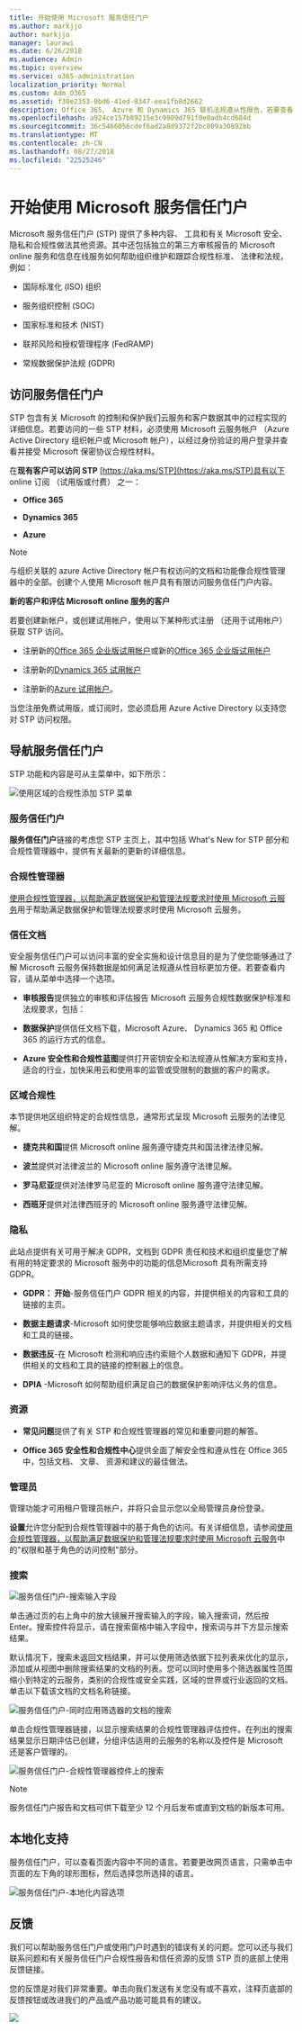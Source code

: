 ```yaml
---
title: 开始使用 Microsoft 服务信任门户
ms.author: markjjo
author: markjjo
manager: laurawi
ms.date: 6/26/2018
ms.audience: Admin
ms.topic: overview
ms.service: o365-administration
localization_priority: Normal
ms.custom: Adm_O365
ms.assetid: f30e2353-0bd6-41ed-8347-eea1fb8d2662
description: Office 365、 Azure 和 Dynamics 365 联机法规遵从性报告，若要查看第三方审核，了解 Microsoft 如何保留客户数据安全，以及如何使您符合 ISO、 HIPAA、 NIST、 FINRA、 GDPR 和 FedRAMP 时使用这些联机服务。
ms.openlocfilehash: a924ce157b89215e3c9909d791f0e8adb4cd684d
ms.sourcegitcommit: 36c5466056cdef6ad2a8d9372f2bc009a30892bb
ms.translationtype: MT
ms.contentlocale: zh-CN
ms.lasthandoff: 08/27/2018
ms.locfileid: "22525246"
---
```

# <a name="get-started-with-the-microsoft-service-trust-portal"></a>开始使用 Microsoft 服务信任门户

Microsoft 服务信任门户 (STP) 提供了多种内容、 工具和有关 Microsoft 安全、 隐私和合规性做法其他资源。其中还包括独立的第三方审核报告的 Microsoft online 服务和信息在线服务如何帮助组织维护和跟踪合规性标准、 法律和法规，例如：
  
- 国际标准化 (ISO) 组织
    
- 服务组织控制 (SOC)
    
- 国家标准和技术 (NIST)
    
- 联邦风险和授权管理程序 (FedRAMP)
    
- 常规数据保护法规 (GDPR)
  
## <a name="accessing-the-service-trust-portal"></a>访问服务信任门户

STP 包含有关 Microsoft 的控制和保护我们云服务和客户数据其中的过程实现的详细信息。若要访问的一些 STP 材料，必须使用 Microsoft 云服务帐户 （Azure Active Directory 组织帐户或 Microsoft 帐户），以经过身份验证的用户登录并查看并接受 Microsoft 保密协议合规性材料。
  
 在**现有客户可以访问 STP** [https://aka.ms/STP](https://aka.ms/STP)具有以下 online 订阅 （试用版或付费） 之一： 
  
- **Office 365**
    
- **Dynamics 365**
    
- **Azure**
    
> [!NOTE]
> 与组织关联的 azure Active Directory 帐户有权访问的文档和功能像合规性管理器中的全部。创建个人使用 Microsoft 帐户具有有限访问服务信任门户内容。 
  
 **新的客户和评估 Microsoft online 服务的客户**
  
若要创建新帐户，或创建试用帐户，使用以下某种形式注册 （还用于试用帐户） 获取 STP 访问。
  
- 注册新的[Office 365 企业版试用帐户](https://go.microsoft.com/fwlink/p/?LinkID=507653)或新的[Office 365 企业版试用帐户](https://go.microsoft.com/fwlink/p/?LinkID=698279)
    
- 注册新的[Dynamics 365 试用帐户](https://go.microsoft.com/fwlink/?LinkId=252780)
    
- 注册新的[Azure 试用帐户](https://go.microsoft.com/fwlink/?LinkId=722737)。 
    
当您注册免费试用版，或订阅时，您必须启用 Azure Active Directory 以支持您对 STP 访问权限。
  
## <a name="navigating-the-service-trust-portal"></a>导航服务信任门户

STP 功能和内容是可从主菜单中，如下所示：
  
![使用区域的合规性添加 STP 菜单](media/e949294a-441e-4963-aff4-dbb2de83e45d.png)
  
### <a name="service-trust-portal"></a>服务信任门户

**服务信任门户**链接的考虑您 STP 主页上，其中包括 What's New for STP 部分和合规性管理器中，提供有关最新的更新的详细信息。 
  
### <a name="compliance-manager"></a>合规性管理器

[使用合规性管理器，以帮助满足数据保护和管理法规要求时使用 Microsoft 云服务](https://support.office.com/article/429e686f-d8a6-455e-a2b6-3791d763f000)用于帮助满足数据保护和管理法规要求时使用 Microsoft 云服务。 
  
### <a name="trust-documents"></a>信任文档

安全服务信任门户可以访问丰富的安全实施和设计信息目的是为了使您能够通过了解 Microsoft 云服务保持数据是如何满足法规遵从性目标更加方便。若要查看内容，请从菜单中选择一个选项。
  
 - **审核报告**提供独立的审核和评估报告 Microsoft 云服务合规性数据保护标准和法规要求，包括： 
  
 - **数据保护**提供信任文档下载，Microsoft Azure、 Dynamics 365 和 Office 365 的运行方式的信息。 
  
 - **Azure 安全性和合规性蓝图**提供打开密钥安全和法规遵从性解决方案和支持，适合的行业，加快采用云和使用率的监管或受限制的数据的客户的需求。 
  
### <a name="regional-compliance"></a>区域合规性

本节提供地区组织特定的合规性信息，通常形式呈现 Microsoft 云服务的法律见解。
  
 - **捷克共和国**提供 Microsoft online 服务遵守捷克共和国法律法律见解。 
  
 - **波兰**提供对法律波兰的 Microsoft online 服务遵守法律见解。 
  
 - **罗马尼亚**提供对法律罗马尼亚的 Microsoft online 服务遵守法律见解。 
  
 - **西班牙**提供对法律西班牙的 Microsoft online 服务遵守法律见解。 
  
### <a name="privacy"></a>隐私

此站点提供有关可用于解决 GDPR，文档到 GDPR 责任和技术和组织度量您了解有用的特定要求的 Microsoft 服务中的功能的信息Microsoft 具有所需支持 GDPR。
  
 - **GDPR： 开始**-服务信任门户 GDPR 相关的内容，并提供相关的内容和工具的链接的主页。 
  
 - **数据主题请求**-Microsoft 如何使您能够响应数据主题请求，并提供相关的文档和工具的链接。 
  
 - **数据违反**-在 Microsoft 检测和响应违约索赔个人数据和通知下 GDPR，并提供相关的文档和工具的链接的控制器上的信息。 
  
 - **DPIA** -Microsoft 如何帮助组织满足自己的数据保护影响评估义务的信息。 
  
### <a name="resources"></a>资源

 - **常见问题**提供了有关 STP 和合规性管理器的常见和重要问题的解答。 
  
 - **Office 365 安全性和合规性中心**提供全面了解安全性和遵从性在 Office 365 中，包括文档、 文章、 资源和建议的最佳做法。 
  
### <a name="admin"></a>管理员

管理功能才可用租户管理员帐户，并将只会显示您以全局管理员身份登录。
  
 **设置**允许您分配到合规性管理器中的基于角色的访问。有关详细信息，请参阅[使用合规性管理器，以帮助满足数据保护和管理法规要求时使用 Microsoft 云服务](meet-data-protection-and-regulatory-reqs-using-microsoft-cloud.md#permissions-and-role-based-access-control)中的"权限和基于角色的访问控制"部分。
  
### <a name="search"></a>搜索

![服务信任门户-搜索输入字段](media/7c5cd817-3d62-420b-adb4-76e33fef941f.png)
  
单击通过页的右上角中的放大镜展开搜索输入的字段，输入搜索词，然后按 Enter。搜索控件将显示，请在搜索窗格中输入字段中，搜索词与并下方显示搜索结果。
  
默认情况下，搜索未返回文档结果，并可以使用筛选依据下拉列表来优化的显示，添加或从视图中删除搜索结果的文档的列表。您可以同时使用多个筛选器属性范围缩小到特定的云服务，类别的合规性或安全实践，区域的世界或行业返回的文档。单击以下载该文档的文档名称链接。
  
![服务信任门户-同时应用筛选器的文档的搜索](media/86b754e1-c63c-4514-89ac-d014bf334140.png)
  
单击合规性管理器链接，以显示搜索结果的合规性管理器评估控件。在列出的搜索结果显示日期评估已创建，分组评估适用的云服务的名称以及控件是 Microsoft 还是客户管理的。
  
![服务信任门户-合规性管理器控件上的搜索](media/bafb811a-68ce-40b5-ad16-058498fe5439.png)
  
> [!NOTE]
> 服务信任门户报告和文档可供下载至少 12 个月后发布或直到文档的新版本可用。 
  
## <a name="localization-support"></a>本地化支持

服务信任门户，可以查看页面内容中不同的语言。若要更改网页语言，只需单击中页面的左下角的球形图标，然后选择您所选择的语言。 
  
![服务信任门户-本地化内容选项](media/b50c677e-a886-4267-9eca-915d880ead7a.png)
  
## <a name="feedback"></a>反馈

我们可以帮助服务信任门户或使用门户时遇到的错误有关的问题。您可以还与我们联系问题和有关服务信任门户合规性报告和信任资源的反馈 STP 页的底部上使用反馈链接。
  
您的反馈是对我们非常重要。单击向我们发送有关您没有或不喜欢，注释页底部的反馈按钮或改进我们的产品或产品功能可能具有的建议。
  
![](media/5a949f4c-cd2d-4258-aa33-394f3f9feb7b.jpg)
